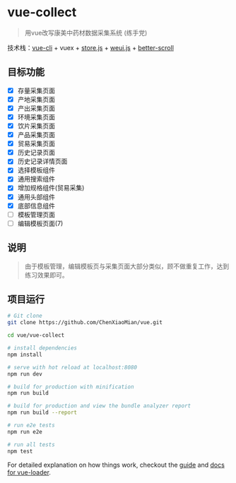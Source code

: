 # vue-collect

> 用vue改写康美中药材数据采集系统 (练手党)

技术栈：[vue-cli](https://github.com/vuejs/vue-cli) + vuex + [store.js](https://github.com/marcuswestin/store.js) + [weui.js](https://github.com/weui/weui.js/) + [better-scroll](https://github.com/ustbhuangyi/better-scroll)

## 目标功能
- [x] 存量采集页面
- [x] 产地采集页面
- [x] 产出采集页面
- [x] 环境采集页面
- [x] 饮片采集页面
- [x] 产品采集页面
- [x] 贸易采集页面
- [x] 历史记录页面
- [x] 历史记录详情页面
- [x] 选择模板组件
- [x] 通用搜索组件
- [x] 增加规格组件(贸易采集)
- [x] 通用头部组件
- [x] 底部信息组件
- [ ] 模板管理页面
- [ ] 编辑模板页面(7)

## 说明

> 由于模板管理，编辑模板页与采集页面大部分类似，顾不做重复工作，达到练习效果即可。

## 项目运行

``` bash
# Git clone
git clone https://github.com/ChenXiaoMian/vue.git

cd vue/vue-collect

# install dependencies
npm install

# serve with hot reload at localhost:8080
npm run dev

# build for production with minification
npm run build

# build for production and view the bundle analyzer report
npm run build --report

# run e2e tests
npm run e2e

# run all tests
npm test
```

For detailed explanation on how things work, checkout the [guide](http://vuejs-templates.github.io/webpack/) and [docs for vue-loader](http://vuejs.github.io/vue-loader).
